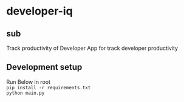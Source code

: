 # developer-iq
## sub 
Track productivity of Developer
App for track developer productivity

## Development setup
Run Below in root
\
`pip install -r requirements.txt`
\
`python main.py`